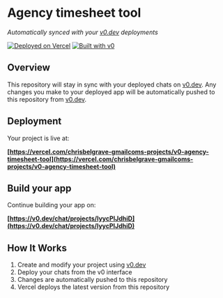 # Agency timesheet tool

*Automatically synced with your [v0.dev](https://v0.dev) deployments*

[![Deployed on Vercel](https://img.shields.io/badge/Deployed%20on-Vercel-black?style=for-the-badge&logo=vercel)](https://vercel.com/chrisbelgrave-gmailcoms-projects/v0-agency-timesheet-tool)
[![Built with v0](https://img.shields.io/badge/Built%20with-v0.dev-black?style=for-the-badge)](https://v0.dev/chat/projects/lyycPIJdhiD)

## Overview

This repository will stay in sync with your deployed chats on [v0.dev](https://v0.dev).
Any changes you make to your deployed app will be automatically pushed to this repository from [v0.dev](https://v0.dev).

## Deployment

Your project is live at:

**[https://vercel.com/chrisbelgrave-gmailcoms-projects/v0-agency-timesheet-tool](https://vercel.com/chrisbelgrave-gmailcoms-projects/v0-agency-timesheet-tool)**

## Build your app

Continue building your app on:

**[https://v0.dev/chat/projects/lyycPIJdhiD](https://v0.dev/chat/projects/lyycPIJdhiD)**

## How It Works

1. Create and modify your project using [v0.dev](https://v0.dev)
2. Deploy your chats from the v0 interface
3. Changes are automatically pushed to this repository
4. Vercel deploys the latest version from this repository
